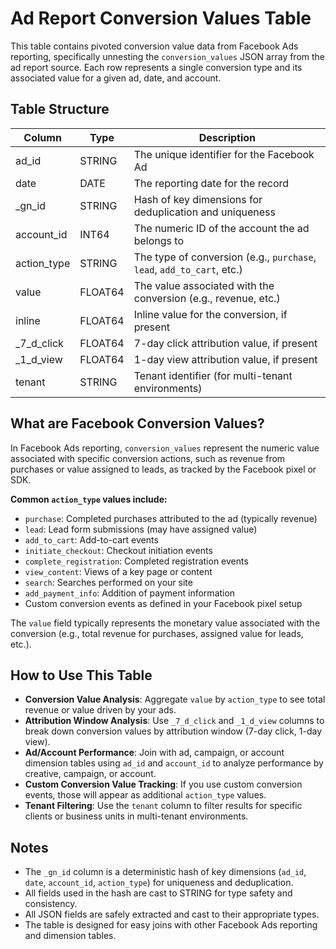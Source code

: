 # Ad Report Conversion Values Table

This table contains pivoted conversion value data from Facebook Ads reporting, specifically unnesting the `conversion_values` JSON array from the ad report source. Each row represents a single conversion type and its associated value for a given ad, date, and account.

## Table Structure

| Column      | Type      | Description                                                                 |
|-------------|-----------|-----------------------------------------------------------------------------|
| ad_id       | STRING    | The unique identifier for the Facebook Ad                                   |
| date        | DATE      | The reporting date for the record                                           |
| _gn_id      | STRING    | Hash of key dimensions for deduplication and uniqueness                     |
| account_id  | INT64     | The numeric ID of the account the ad belongs to                             |
| action_type | STRING    | The type of conversion (e.g., `purchase`, `lead`, `add_to_cart`, etc.)      |
| value       | FLOAT64   | The value associated with the conversion (e.g., revenue, etc.)              |
| inline      | FLOAT64   | Inline value for the conversion, if present                                 |
| _7_d_click  | FLOAT64   | 7-day click attribution value, if present                                   |
| _1_d_view   | FLOAT64   | 1-day view attribution value, if present                                    |
| tenant      | STRING    | Tenant identifier (for multi-tenant environments)                           |

## What are Facebook Conversion Values?

In Facebook Ads reporting, `conversion_values` represent the numeric value associated with specific conversion actions, such as revenue from purchases or value assigned to leads, as tracked by the Facebook pixel or SDK.

**Common `action_type` values include:**
- `purchase`: Completed purchases attributed to the ad (typically revenue)
- `lead`: Lead form submissions (may have assigned value)
- `add_to_cart`: Add-to-cart events
- `initiate_checkout`: Checkout initiation events
- `complete_registration`: Completed registration events
- `view_content`: Views of a key page or content
- `search`: Searches performed on your site
- `add_payment_info`: Addition of payment information
- Custom conversion events as defined in your Facebook pixel setup

The `value` field typically represents the monetary value associated with the conversion (e.g., total revenue for purchases, assigned value for leads, etc.).

## How to Use This Table

- **Conversion Value Analysis**: Aggregate `value` by `action_type` to see total revenue or value driven by your ads.
- **Attribution Window Analysis**: Use `_7_d_click` and `_1_d_view` columns to break down conversion values by attribution window (7-day click, 1-day view).
- **Ad/Account Performance**: Join with ad, campaign, or account dimension tables using `ad_id` and `account_id` to analyze performance by creative, campaign, or account.
- **Custom Conversion Value Tracking**: If you use custom conversion events, those will appear as additional `action_type` values.
- **Tenant Filtering**: Use the `tenant` column to filter results for specific clients or business units in multi-tenant environments.

## Notes

- The `_gn_id` column is a deterministic hash of key dimensions (`ad_id`, `date`, `account_id`, `action_type`) for uniqueness and deduplication.
- All fields used in the hash are cast to STRING for type safety and consistency.
- All JSON fields are safely extracted and cast to their appropriate types.
- The table is designed for easy joins with other Facebook Ads reporting and dimension tables. 